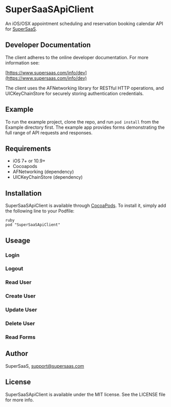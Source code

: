 # SuperSaaSApiClient

An iOS/OSX appointment scheduling and reservation booking calendar API for [SuperSaaS](https://www.supersaas.com).

## Developer Documentation

The client adheres to the online developer documentation. For more information see:

[https://www.supersaas.com/info/dev](https://www.supersaas.com/info/dev)

The client uses the AFNetworking library for RESTful HTTP operations, and UICKeyChainStore for securely storing authentication credentials.

## Example

To run the example project, clone the repo, and run `pod install` from the Example directory first. The example app provides forms demonstrating the full range of API requests and responses.

## Requirements

+ iOS 7+ or 10.9+
+ Cocoapods
+ AFNetworking (dependency)
+ UICKeyChainStore (dependency)

## Installation

SuperSaaSApiClient is available through [CocoaPods](http://cocoapods.org). To install
it, simply add the following line to your Podfile:

    ruby
    pod "SuperSaaSApiClient"

## Useage

### Login
### Logout
### Read User
### Create User
### Update User
### Delete User
### Read Forms

## Author

SuperSaaS, support@supersaas.com

## License

SuperSaaSApiClient is available under the MIT license. See the LICENSE file for more info.
